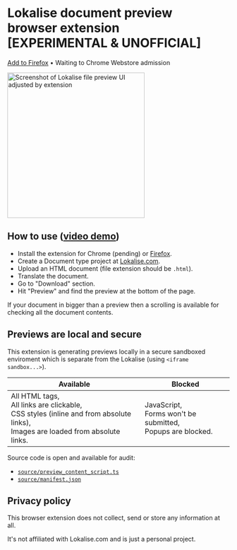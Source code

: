 <p align="center" style="text-align: center">
<h1>Lokalise document preview<br/> browser extension<br/> [EXPERIMENTAL & UNOFFICIAL]</h1>

[Add to Firefox](https://addons.mozilla.org/en-US/firefox/addon/lokalise-document-preview/) • Waiting to Chrome Webstore admission

<a href="https://youtu.be/F-BfvoxQGQ4" target="_blank" rel="noopener noreferrer">
<img src="https://github.com/terales/lokalise-html-document-preview/blob/master/media/preview.png?raw=true"
		height="329px" width="311px" alt="Screenshot of Lokalise file preview UI adjusted by extension" /> 
</p>
</a>

## How to use ([video demo](https://youtu.be/F-BfvoxQGQ4))

- Install the extension for Chrome (pending) or [Firefox](https://addons.mozilla.org/en-US/firefox/addon/lokalise-document-preview/).
- Create a Document type project at [Lokalise.com](https://lokalise.com/).
- Upload an HTML document (file extension should be `.html`).
- Translate the document.
- Go to "Download" section.
- Hit "Preview" and find the preview at the bottom of the page.

If your document in bigger than a preview then a scrolling is available for checking all the document contents.

## Previews are local and secure

This extension is generating previews locally in a secure sandboxed enviroment which is separate from the Lokalise
(using `<iframe sandbox...>`).

| Available                                                                                                                                     | Blocked                                             |
|-----------------------------------------------------------------------------------------------------------------------------------------------|-----------------------------------------------------|
| All HTML tags,<br> All links are clickable,<br> CSS styles (inline and from absolute links),<br> Images are loaded from absolute links. | JavaScript,<br> Forms won't be submitted,<br> Popups are blocked. |

Source code is open and available for audit:
- [`source/preview_content_script.ts`](source/preview_content_script.ts)
- [`source/manifest.json`](source/manifest.json)

## Privacy policy

This browser extension does not collect, send or store any information at all.<br/>

It's not affiliated with Lokalise.com and is just a personal project.
